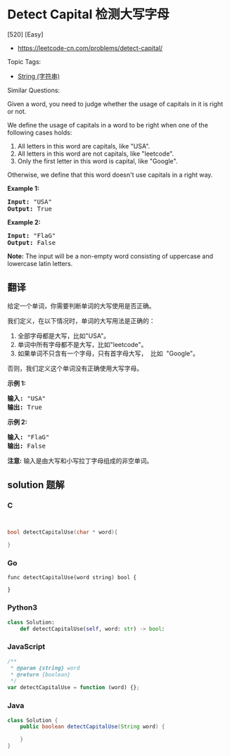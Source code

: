 # Detect Capital 检测大写字母

[520] [Easy]

- https://leetcode-cn.com/problems/detect-capital/

Topic Tags:

- [String (字符串)](https://leetcode-cn.com/tag/string/)

Similar Questions:

Given a word, you need to judge whether the usage of capitals in it is right or not.

We define the usage of capitals in a word to be right when one of the following cases holds:

1.  All letters in this word are capitals, like "USA".
2.  All letters in this word are not capitals, like "leetcode".
3.  Only the first letter in this word is capital, like "Google".

Otherwise, we define that this word doesn't use capitals in a right way.

**Example 1:**

<pre><b>Input:</b> "USA"
<b>Output:</b> True
</pre>

**Example 2:**

<pre><b>Input:</b> "FlaG"
<b>Output:</b> False
</pre>

**Note:** The input will be a non-empty word consisting of uppercase and lowercase latin letters.

## 翻译

给定一个单词，你需要判断单词的大写使用是否正确。

我们定义，在以下情况时，单词的大写用法是正确的：

1.  全部字母都是大写，比如"USA"。
2.  单词中所有字母都不是大写，比如"leetcode"。
3.  如果单词不只含有一个字母，只有首字母大写，  比如  "Google"。

否则，我们定义这个单词没有正确使用大写字母。

**示例 1:**

<pre><strong>输入:</strong> "USA"
<strong>输出:</strong> True
</pre>

**示例 2:**

<pre><strong>输入:</strong> "FlaG"
<strong>输出:</strong> False
</pre>

**注意:** 输入是由大写和小写拉丁字母组成的非空单词。

## solution 题解

### C

```c


bool detectCapitalUse(char * word){

}


```

### Go

```golang
func detectCapitalUse(word string) bool {

}
```

### Python3

```python
class Solution:
    def detectCapitalUse(self, word: str) -> bool:

```

### JavaScript

```javascript
/**
 * @param {string} word
 * @return {boolean}
 */
var detectCapitalUse = function (word) {};
```

### Java

```java
class Solution {
    public boolean detectCapitalUse(String word) {

    }
}
```
